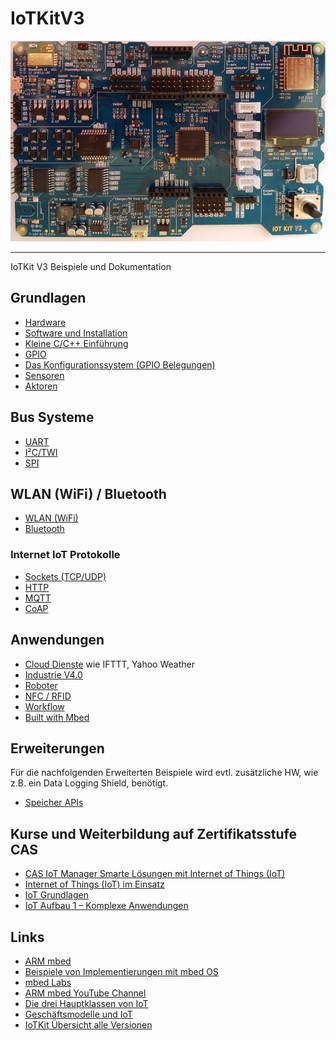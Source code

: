 IoTKitV3
========

![](images/IoTKit.png)

- - -

IoTKit V3 Beispiele und Dokumentation

## Grundlagen

* [Hardware](hw/)
* [Software und Installation](sw/)
* [Kleine C/C++ Einführung](ccpp/)
* [GPIO](gpio/)
* [Das Konfigurationssystem (GPIO Belegungen)](config/)
* [Sensoren](sensors/)
* [Aktoren](actors/)

## Bus Systeme

* [UART](uart/)
* [I²C/TWI](i2c/)
* [SPI](spi/)

## WLAN (WiFi) / Bluetooth

* [WLAN (WiFi)](wlan/)
* [Bluetooth](bluetooth/)

### Internet IoT Protokolle

* [Sockets (TCP/UDP)](tcpip/)
* [HTTP](http/)
* [MQTT](mqtt/)
* [CoAP](coap/)

## Anwendungen

* [Cloud Dienste](cloud/) wie IFTTT, Yahoo Weather
* [Industrie V4.0](industrieV4/)
* [Roboter](roboter/)
* [NFC / RFID](rfid/)
* [Workflow](workflow/)
* [Built with Mbed](https://www.mbed.com/built-with-mbed/)

## Erweiterungen

Für die nachfolgenden Erweiterten Beispiele wird evtl. zusätzliche HW, wie z.B. ein Data Logging Shield, benötigt.

* [Speicher APIs](storage/)

## Kurse und Weiterbildung auf Zertifikatsstufe CAS

* [CAS IoT Manager Smarte Lösungen mit Internet of Things (IoT)](https://www.hslu.ch/de-ch/informatik/weiterbildung/networking-and-innovative-technologies/cas-iot/) 
* [Internet of Things (IoT) im Einsatz](https://www.digicomp.ch/weiterbildung/trainings-fuer-it-professionals/blockchain-iot-ai/internet-of-things-iot/kurs-internet-of-things-iot-im-einsatz)
* [IoT Grundlagen](https://www.eb-zuerich.ch/angebot/internet-der-dinge-grundlagen.html)
* [IoT Aufbau 1 – Komplexe Anwendungen](https://www.eb-zuerich.ch/angebot/internet-der-dinge-aufbau.html)

## Links

* [ARM mbed](https://www.mbed.com)
* [Beispiele von Implementierungen mit mbed OS](https://www.mbed.com/built-with-mbed/)
* [mbed Labs](https://labs.mbed.com/)
* [ARM mbed YouTube Channel](https://www.youtube.com/channel/UCNcxd73dSceKtU77XWMOg8A)
* [Die drei Hauptklassen von IoT](https://www.arm.com/products/iot/soc)
* [Geschäftsmodelle und IoT](https://www.iot-lab.ch/publications/#whitepapers)
* [IoTKit Übersicht alle Versionen](https://github.com/mc-b/IoTKit#internet-der-dinge-kit)


